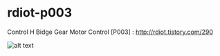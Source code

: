 # rdiot-p003
Control H Bidge Gear Motor Control [P003] : http://rdiot.tistory.com/290

![alt text](http://cfile7.uf.tistory.com/image/2160C44D592583180DBE74)
